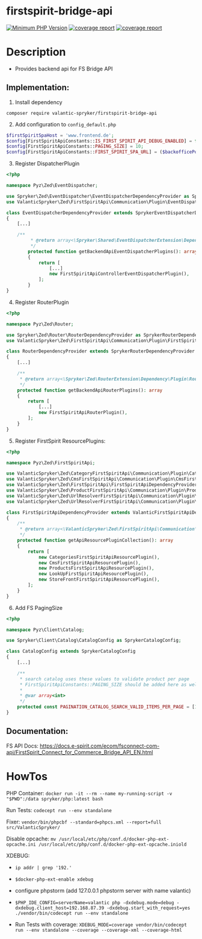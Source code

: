 # firstspirit-bridge-api

[![Minimum PHP Version](https://img.shields.io/badge/php-%3E%3D%208.0-8892BF.svg)](https://php.net/)
[![coverage report](https://gitlab.nxs360.com/packages/php/spryker/firstspirit-bridge-api/badges/master/pipeline.svg)](https://gitlab.nxs360.com/packages/php/spryker/firstspirit-bridge-api/-/pipelines?page=1&scope=all&ref=master)
[![coverage report](https://gitlab.nxs360.com/packages/php/spryker/firstspirit-bridge-api/badges/master/coverage.svg)](https://packages.gitlab-pages.nxs360.com/php/spryker/firstspirit-bridge-api)

# Description
- Provides backend api for FS Bridge API

## Implementation:

1. Install dependency
```
composer require valantic-spryker/firstspirit-bridge-api
```

2. Add configuration to `config_default.php`
```php
$firstSpiritSpaHost = 'www.frontend.de';
$config[FirstSpiritApiConstants::IS_FIRST_SPIRIT_API_DEBUG_ENABLED] = false;
$config[FirstSpiritApiConstants::PAGING_SIZE] = 10;
$config[FirstSpiritApiConstants::FIRST_SPIRIT_SPA_URL] = ($backofficePort === 80 ? 'http://' : 'https://') . $firstSpiritSpaHost;
```

3. Register DispatcherPlugin
```php
<?php

namespace Pyz\Zed\EventDispatcher;

use Spryker\Zed\EventDispatcher\EventDispatcherDependencyProvider as SprykerEventDispatcherDependencyProvider;
use ValanticSpryker\Zed\FirstSpiritApi\Communication\Plugin\EventDispatcher\FirstSpiritApiControllerEventDispatcherPlugin;

class EventDispatcherDependencyProvider extends SprykerEventDispatcherDependencyProvider
{
    [...]

    /**
         * @return array<\Spryker\Shared\EventDispatcherExtension\Dependency\Plugin\EventDispatcherPluginInterface>
         */
        protected function getBackendApiEventDispatcherPlugins(): array
        {
            return [
                [...]
                new FirstSpiritApiControllerEventDispatcherPlugin(),
            ];
        }
}
```

4. Register RouterPlugin
```php
<?php

namespace Pyz\Zed\Router;

use Spryker\Zed\Router\RouterDependencyProvider as SprykerRouterDependencyProvider;
use ValanticSpryker\Zed\FirstSpiritApi\Communication\Plugin\FirstSpiritApiRouterPlugin;

class RouterDependencyProvider extends SprykerRouterDependencyProvider
{
    [...]

    /**
     * @return array<\Spryker\Zed\RouterExtension\Dependency\Plugin\RouterPluginInterface>
     */
    protected function getBackendApiRouterPlugins(): array
    {
        return [
            [...]
            new FirstSpiritApiRouterPlugin(),
        ];
    }
}
```

5. Register FirstSpirit ResourcePlugins:
```php
<?php

namespace Pyz\Zed\FirstSpiritApi;

use ValanticSpryker\Zed\CategoryFirstSpiritApi\Communication\Plugin\CategoriesFirstSpiritApiResourcePlugin;
use ValanticSpryker\Zed\CmsFirstSpiritApi\Communication\Plugin\CmsFirstSpiritApiResourcePlugin;
use ValanticSpryker\Zed\FirstSpiritApi\FirstSpiritApiDependencyProvider as ValanticFirstSpiritApiDependencyProvider;
use ValanticSpryker\Zed\ProductFirstSpiritApi\Communication\Plugin\ProductsFirstSpiritApiResourcePlugin;
use ValanticSpryker\Zed\UrlResolverFirstSpiritApi\Communication\Plugin\LookUpFirstSpiritApiResourcePlugin;
use ValanticSpryker\Zed\UrlResolverFirstSpiritApi\Communication\Plugin\StoreFrontFirstSpiritApiResourcePlugin;

class FirstSpiritApiDependencyProvider extends ValanticFirstSpiritApiDependencyProvider
{
    /**
     * @return array<\ValanticSpryker\Zed\FirstSpiritApi\Communication\Plugin\FirstSpiritApiResourcePluginInterface>
     */
    protected function getApiResourcePluginCollection(): array
    {
        return [
            new CategoriesFirstSpiritApiResourcePlugin(),
            new CmsFirstSpiritApiResourcePlugin(),
            new ProductsFirstSpiritApiResourcePlugin(),
            new LookUpFirstSpiritApiResourcePlugin(),
            new StoreFrontFirstSpiritApiResourcePlugin(),
        ];
    }
}
```

6. Add FS PagingSize
```php
<?php

namespace Pyz\Client\Catalog;

use Spryker\Client\Catalog\CatalogConfig as SprykerCatalogConfig;

class CatalogConfig extends SprykerCatalogConfig
{
    [...]

    /**
     * search catalog uses these values to validate product per page
     * FirstSpiritApiConstants::PAGING_SIZE should be added here as well
     *
     * @var array<int>
     */
    protected const PAGINATION_CATALOG_SEARCH_VALID_ITEMS_PER_PAGE = [10, 12, 24, 36];
}

```

## Documentation:
FS API Docs: https://docs.e-spirit.com/ecom/fsconnect-com-api/FirstSpirit_Connect_for_Commerce_Bridge_API_EN.html

# HowTos

PHP Container: `docker run -it --rm --name my-running-script -v "$PWD":/data spryker/php:latest bash`

Run Tests: `codecept run --env standalone`

Fixer: `vendor/bin/phpcbf --standard=phpcs.xml --report=full src/ValanticSpryker/`

Disable opcache: `mv /usr/local/etc/php/conf.d/docker-php-ext-opcache.ini /usr/local/etc/php/conf.d/docker-php-ext-opcache.iniold`

XDEBUG:
- `ip addr | grep '192.'`
- `$docker-php-ext-enable xdebug`
- configure phpstorm (add 127.0.0.1 phpstorm server with name valantic)
- `$PHP_IDE_CONFIG=serverName=valantic php -dxdebug.mode=debug -dxdebug.client_host=192.168.87.39 -dxdebug.start_with_request=yes ./vendor/bin/codecept run --env standalone`

- Run Tests with coverage: `XDEBUG_MODE=coverage vendor/bin/codecept run --env standalone --coverage --coverage-xml --coverage-html`
